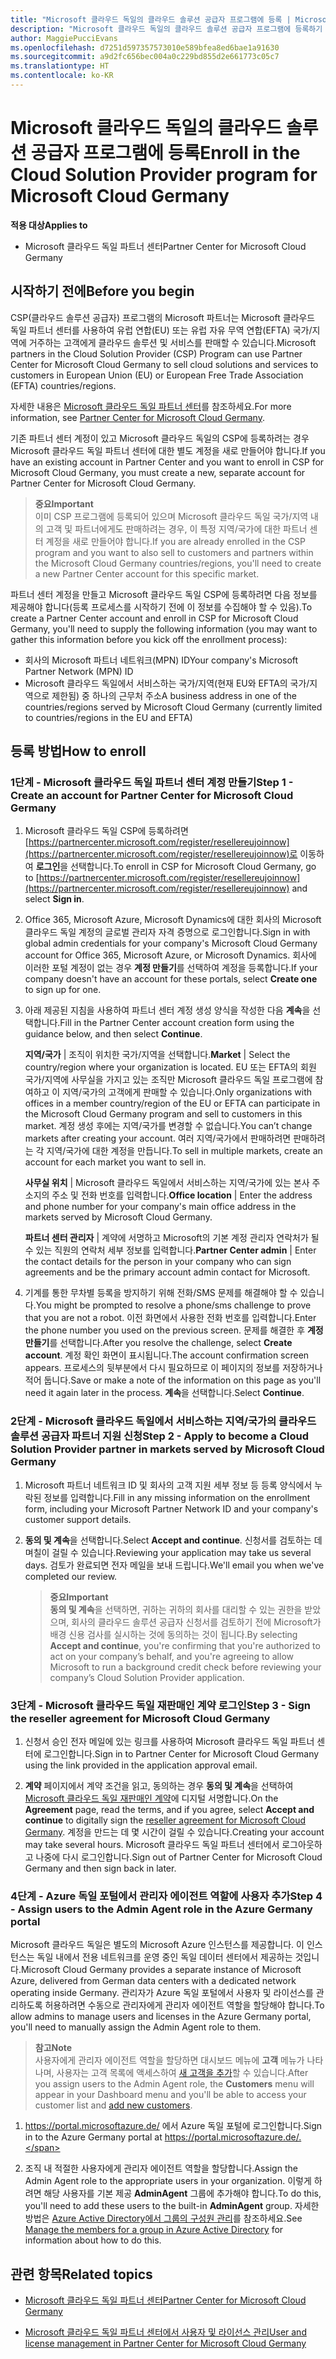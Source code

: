 ```yaml
---
title: "Microsoft 클라우드 독일의 클라우드 솔루션 공급자 프로그램에 등록 | Microsoft 클라우드 독일 파트너 센터"
description: "Microsoft 클라우드 독일의 클라우드 솔루션 공급자 프로그램에 등록하기 전에 CSP 프로그램 요구 사항에 대해 자세히 알아보세요."
author: MaggiePucciEvans
ms.openlocfilehash: d7251d597357573010e589bfea8ed6bae1a91630
ms.sourcegitcommit: a9d2fc656bec004a0c229bd855d2e661773c05c7
ms.translationtype: HT
ms.contentlocale: ko-KR
---
```

# <a name="enroll-in-the-cloud-solution-provider-program-for-microsoft-cloud-germany"></a><span data-ttu-id="cfe83-103">Microsoft 클라우드 독일의 클라우드 솔루션 공급자 프로그램에 등록</span><span class="sxs-lookup"><span data-stu-id="cfe83-103">Enroll in the Cloud Solution Provider program for Microsoft Cloud Germany</span></span>

**<span data-ttu-id="cfe83-104">적용 대상</span><span class="sxs-lookup"><span data-stu-id="cfe83-104">Applies to</span></span>**

-  <span data-ttu-id="cfe83-105">Microsoft 클라우드 독일 파트너 센터</span><span class="sxs-lookup"><span data-stu-id="cfe83-105">Partner Center for Microsoft Cloud Germany</span></span>

## <a name="before-you-begin"></a><span data-ttu-id="cfe83-106">시작하기 전에</span><span class="sxs-lookup"><span data-stu-id="cfe83-106">Before you begin</span></span>

<span data-ttu-id="cfe83-107">CSP(클라우드 솔루션 공급자) 프로그램의 Microsoft 파트너는 Microsoft 클라우드 독일 파트너 센터를 사용하여 유럽 연합(EU) 또는 유럽 자유 무역 연합(EFTA) 국가/지역에 거주하는 고객에게 클라우드 솔루션 및 서비스를 판매할 수 있습니다.</span><span class="sxs-lookup"><span data-stu-id="cfe83-107">Microsoft partners in the Cloud Solution Provider (CSP) Program can use Partner Center for Microsoft Cloud Germany to sell cloud solutions and services to customers in European Union (EU) or European Free Trade Association (EFTA) countries/regions.</span></span>

<span data-ttu-id="cfe83-108">자세한 내용은 [Microsoft 클라우드 독일 파트너 센터](partner-center-for-microsoft-cloud-germany.md)를 참조하세요.</span><span class="sxs-lookup"><span data-stu-id="cfe83-108">For more information, see [Partner Center for Microsoft Cloud Germany](partner-center-for-microsoft-cloud-germany.md).</span></span>

<span data-ttu-id="cfe83-109">기존 파트너 센터 계정이 있고 Microsoft 클라우드 독일의 CSP에 등록하려는 경우 Microsoft 클라우드 독일 파트너 센터에 대한 별도 계정을 새로 만들어야 합니다.</span><span class="sxs-lookup"><span data-stu-id="cfe83-109">If you have an existing account in Partner Center and you want to enroll in CSP for Microsoft Cloud Germany, you must create a new, separate account for Partner Center for Microsoft Cloud Germany.</span></span>

>**<span data-ttu-id="cfe83-110">중요</span><span class="sxs-lookup"><span data-stu-id="cfe83-110">Important</span></span>**<br>
<span data-ttu-id="cfe83-111">이미 CSP 프로그램에 등록되어 있으며 Microsoft 클라우드 독일 국가/지역 내의 고객 및 파트너에게도 판매하려는 경우, 이 특정 지역/국가에 대한 파트너 센터 계정을 새로 만들어야 합니다.</span><span class="sxs-lookup"><span data-stu-id="cfe83-111">If you are already enrolled in the CSP program and you want to also sell to customers and partners within the Microsoft Cloud Germany countries/regions, you'll need to create a new Partner Center account for this specific market.</span></span>  

<span data-ttu-id="cfe83-112">파트너 센터 계정을 만들고 Microsoft 클라우드 독일 CSP에 등록하려면 다음 정보를 제공해야 합니다(등록 프로세스를 시작하기 전에 이 정보를 수집해야 할 수 있음).</span><span class="sxs-lookup"><span data-stu-id="cfe83-112">To create a Partner Center account and enroll in CSP for Microsoft Cloud Germany, you'll need to supply the following information (you may want to gather this information before you kick off the enrollment process):</span></span>

-  <span data-ttu-id="cfe83-113">회사의 Microsoft 파트너 네트워크(MPN) ID</span><span class="sxs-lookup"><span data-stu-id="cfe83-113">Your company's Microsoft Partner Network (MPN) ID</span></span> 
-  <span data-ttu-id="cfe83-114">Microsoft 클라우드 독일에서 서비스하는 국가/지역(현재 EU와 EFTA의 국가/지역으로 제한됨) 중 하나의 근무처 주소</span><span class="sxs-lookup"><span data-stu-id="cfe83-114">A business address in one of the countries/regions served by Microsoft Cloud Germany (currently limited to countries/regions in the EU and EFTA)</span></span> 

## <a name="how-to-enroll"></a><span data-ttu-id="cfe83-115">등록 방법</span><span class="sxs-lookup"><span data-stu-id="cfe83-115">How to enroll</span></span> 

### <a name="step-1---create-an-account-for-partner-center-for-microsoft-cloud-germany"></a><span data-ttu-id="cfe83-116">1단계 - Microsoft 클라우드 독일 파트너 센터 계정 만들기</span><span class="sxs-lookup"><span data-stu-id="cfe83-116">Step 1 - Create an account for Partner Center for Microsoft Cloud Germany</span></span> 

1.  <span data-ttu-id="cfe83-117">Microsoft 클라우드 독일 CSP에 등록하려면 [https://partnercenter.microsoft.com/register/resellereujoinnow](https://partnercenter.microsoft.com/register/resellereujoinnow)로 이동하여 **로그인**을 선택합니다.</span><span class="sxs-lookup"><span data-stu-id="cfe83-117">To enroll in CSP for Microsoft Cloud Germany, go to [https://partnercenter.microsoft.com/register/resellereujoinnow](https://partnercenter.microsoft.com/register/resellereujoinnow) and select **Sign in**.</span></span> 

2.  <span data-ttu-id="cfe83-118">Office 365, Microsoft Azure, Microsoft Dynamics에 대한 회사의 Microsoft 클라우드 독일 계정의 글로벌 관리자 자격 증명으로 로그인합니다.</span><span class="sxs-lookup"><span data-stu-id="cfe83-118">Sign in with global admin credentials for your company's Microsoft Cloud Germany account for Office 365, Microsoft Azure, or Microsoft Dynamics.</span></span> <span data-ttu-id="cfe83-119">회사에 이러한 포털 계정이 없는 경우 **계정 만들기**를 선택하여 계정을 등록합니다.</span><span class="sxs-lookup"><span data-stu-id="cfe83-119">If your company doesn't have an account for these portals, select **Create one** to sign up for one.</span></span>

3.  <span data-ttu-id="cfe83-120">아래 제공된 지침을 사용하여 파트너 센터 계정 생성 양식을 작성한 다음 **계속**을 선택합니다.</span><span class="sxs-lookup"><span data-stu-id="cfe83-120">Fill in the Partner Center account creation form using the guidance below, and then select **Continue**.</span></span>   

    <span data-ttu-id="cfe83-121">**지역/국가** | 조직이 위치한 국가/지역을 선택합니다.</span><span class="sxs-lookup"><span data-stu-id="cfe83-121">**Market** | Select the country/region where your organization is located.</span></span> <span data-ttu-id="cfe83-122">EU 또는 EFTA의 회원 국가/지역에 사무실을 가지고 있는 조직만 Microsoft 클라우드 독일 프로그램에 참여하고 이 지역/국가의 고객에게 판매할 수 있습니다.</span><span class="sxs-lookup"><span data-stu-id="cfe83-122">Only organizations with offices in a member country/region of the EU or EFTA can participate in the Microsoft Cloud Germany program and sell to customers in this market.</span></span> <span data-ttu-id="cfe83-123">계정 생성 후에는 지역/국가를 변경할 수 없습니다.</span><span class="sxs-lookup"><span data-stu-id="cfe83-123">You can’t change markets after creating your account.</span></span> <span data-ttu-id="cfe83-124">여러 지역/국가에서 판매하려면 판매하려는 각 지역/국가에 대한 계정을 만듭니다.</span><span class="sxs-lookup"><span data-stu-id="cfe83-124">To sell in multiple markets, create an account for each market you want to sell in.</span></span>

    <span data-ttu-id="cfe83-125">**사무실 위치** | Microsoft 클라우드 독일에서 서비스하는 지역/국가에 있는 본사 주소지의 주소 및 전화 번호를 입력합니다.</span><span class="sxs-lookup"><span data-stu-id="cfe83-125">**Office location** | Enter the address and phone number for your company's main office address in the markets served by Microsoft Cloud Germany.</span></span>

    <span data-ttu-id="cfe83-126">**파트너 센터 관리자** | 계약에 서명하고 Microsoft의 기본 계정 관리자 연락처가 될 수 있는 직원의 연락처 세부 정보를 입력합니다.</span><span class="sxs-lookup"><span data-stu-id="cfe83-126">**Partner Center admin** | Enter the contact details for the person in your company who can sign agreements and be the primary account admin contact for Microsoft.</span></span> 

4.  <span data-ttu-id="cfe83-127">기계를 통한 무차별 등록을 방지하기 위해 전화/SMS 문제를 해결해야 할 수 있습니다.</span><span class="sxs-lookup"><span data-stu-id="cfe83-127">You might be prompted to resolve a phone/sms challenge to prove that you are not a robot.</span></span> <span data-ttu-id="cfe83-128">이전 화면에서 사용한 전화 번호를 입력합니다.</span><span class="sxs-lookup"><span data-stu-id="cfe83-128">Enter the phone number you used on the previous screen.</span></span> <span data-ttu-id="cfe83-129">문제를 해결한 후 **계정 만들기**를 선택합니다.</span><span class="sxs-lookup"><span data-stu-id="cfe83-129">After you resolve the challenge, select **Create account**.</span></span> <span data-ttu-id="cfe83-130">계정 확인 화면이 표시됩니다.</span><span class="sxs-lookup"><span data-stu-id="cfe83-130">The account confirmation screen appears.</span></span> <span data-ttu-id="cfe83-131">프로세스의 뒷부분에서 다시 필요하므로 이 페이지의 정보를 저장하거나 적어 둡니다.</span><span class="sxs-lookup"><span data-stu-id="cfe83-131">Save or make a note of the information on this page as you'll need it again later in the process.</span></span> <span data-ttu-id="cfe83-132">**계속**을 선택합니다.</span><span class="sxs-lookup"><span data-stu-id="cfe83-132">Select **Continue**.</span></span>

### <a name="step-2---apply-to-become-a-cloud-solution-provider-partner-in-markets-served-by-microsoft-cloud-germany"></a><span data-ttu-id="cfe83-133">2단계 - Microsoft 클라우드 독일에서 서비스하는 지역/국가의 클라우드 솔루션 공급자 파트너 지원 신청</span><span class="sxs-lookup"><span data-stu-id="cfe83-133">Step 2 - Apply to become a Cloud Solution Provider partner in markets served by Microsoft Cloud Germany</span></span> 

1.  <span data-ttu-id="cfe83-134">Microsoft 파트너 네트워크 ID 및 회사의 고객 지원 세부 정보 등 등록 양식에서 누락된 정보를 입력합니다.</span><span class="sxs-lookup"><span data-stu-id="cfe83-134">Fill in any missing information on the enrollment form, including your Microsoft Partner Network ID and your company's customer support details.</span></span> 

2.  <span data-ttu-id="cfe83-135">**동의 및 계속**을 선택합니다.</span><span class="sxs-lookup"><span data-stu-id="cfe83-135">Select **Accept and continue**.</span></span> <span data-ttu-id="cfe83-136">신청서를 검토하는 데 며칠이 걸릴 수 있습니다.</span><span class="sxs-lookup"><span data-stu-id="cfe83-136">Reviewing your application may take us several days.</span></span> <span data-ttu-id="cfe83-137">검토가 완료되면 전자 메일을 보내 드립니다.</span><span class="sxs-lookup"><span data-stu-id="cfe83-137">We'll email you when we've completed our review.</span></span>

    >**<span data-ttu-id="cfe83-138">중요</span><span class="sxs-lookup"><span data-stu-id="cfe83-138">Important</span></span>**<br>
    <span data-ttu-id="cfe83-139">**동의 및 계속**을 선택하면, 귀하는 귀하의 회사를 대리할 수 있는 권한을 받았으며, 회사의 클라우드 솔루션 공급자 신청서를 검토하기 전에 Microsoft가 배경 신용 검사를 실시하는 것에 동의하는 것이 됩니다.</span><span class="sxs-lookup"><span data-stu-id="cfe83-139">By selecting **Accept and continue**, you're confirming that you're authorized to act on your company’s behalf, and you're agreeing to allow Microsoft to run a background credit check before reviewing your company’s Cloud Solution Provider application.</span></span>

### <a name="step-3---sign-the-reseller-agreement-for-microsoft-cloud-germany"></a><span data-ttu-id="cfe83-140">3단계 - Microsoft 클라우드 독일 재판매인 계약 로그인</span><span class="sxs-lookup"><span data-stu-id="cfe83-140">Step 3 - Sign the reseller agreement for Microsoft Cloud Germany</span></span> 

1. <span data-ttu-id="cfe83-141">신청서 승인 전자 메일에 있는 링크를 사용하여 Microsoft 클라우드 독일 파트너 센터에 로그인합니다.</span><span class="sxs-lookup"><span data-stu-id="cfe83-141">Sign in to Partner Center for Microsoft Cloud Germany using the link provided in the application approval email.</span></span> 

2. <span data-ttu-id="cfe83-142">**계약** 페이지에서 계약 조건을 읽고, 동의하는 경우 **동의 및 계속**을 선택하여 [Microsoft 클라우드 독일 재판매인 계약](https://go.microsoft.com/fwlink/p/?linkid=831385)에 디지털 서명합니다.</span><span class="sxs-lookup"><span data-stu-id="cfe83-142">On the **Agreement** page, read the terms, and if you agree, select **Accept and continue** to digitally sign the [reseller agreement for Microsoft Cloud Germany](https://go.microsoft.com/fwlink/p/?linkid=831385).</span></span> <span data-ttu-id="cfe83-143">계정을 만드는 데 몇 시간이 걸릴 수 있습니다.</span><span class="sxs-lookup"><span data-stu-id="cfe83-143">Creating your account may take several hours.</span></span> <span data-ttu-id="cfe83-144">Microsoft 클라우드 독일 파트너 센터에서 로그아웃하고 나중에 다시 로그인합니다.</span><span class="sxs-lookup"><span data-stu-id="cfe83-144">Sign out of Partner Center for Microsoft Cloud Germany and then sign back in later.</span></span>

### <a name="step-4---assign-users-to-the-admin-agent-role-in-the-azure-germany-portal"></a><span data-ttu-id="cfe83-145">4단계 - Azure 독일 포털에서 관리자 에이전트 역할에 사용자 추가</span><span class="sxs-lookup"><span data-stu-id="cfe83-145">Step 4 - Assign users to the Admin Agent role in the Azure Germany portal</span></span> 

<span data-ttu-id="cfe83-146">Microsoft 클라우드 독일은 별도의 Microsoft Azure 인스턴스를 제공합니다. 이 인스턴스는 독일 내에서 전용 네트워크를 운영 중인 독일 데이터 센터에서 제공하는 것입니다.</span><span class="sxs-lookup"><span data-stu-id="cfe83-146">Microsoft Cloud Germany provides a separate instance of Microsoft Azure, delivered from German data centers with a dedicated network operating inside Germany.</span></span> <span data-ttu-id="cfe83-147">관리자가 Azure 독일 포털에서 사용자 및 라이선스를 관리하도록 허용하려면 수동으로 관리자에게 관리자 에이전트 역할을 할당해야 합니다.</span><span class="sxs-lookup"><span data-stu-id="cfe83-147">To allow admins to manage users and licenses in the Azure Germany portal, you'll need to manually assign the Admin Agent role to them.</span></span>

>**<span data-ttu-id="cfe83-148">참고</span><span class="sxs-lookup"><span data-stu-id="cfe83-148">Note</span></span>**<br>
<span data-ttu-id="cfe83-149">사용자에게 관리자 에이전트 역할을 할당하면 대시보드 메뉴에 **고객** 메뉴가 나타나며, 사용자는 고객 목록에 액세스하여 [새 고객을 추가](add-a-new-customer.md)할 수 있습니다.</span><span class="sxs-lookup"><span data-stu-id="cfe83-149">After you assign users to the Admin Agent role, the **Customers** menu will appear in your Dashboard menu and you'll be able to access your customer list and [add new customers](add-a-new-customer.md).</span></span>   

1.  <span data-ttu-id="cfe83-150">https://portal.microsoftazure.de/ 에서 Azure 독일 포털에 로그인합니다.</span><span class="sxs-lookup"><span data-stu-id="cfe83-150">Sign in to the Azure Germany portal at https://portal.microsoftazure.de/.</span></span>

2.  <span data-ttu-id="cfe83-151">조직 내 적절한 사용자에게 관리자 에이전트 역할을 할당합니다.</span><span class="sxs-lookup"><span data-stu-id="cfe83-151">Assign the Admin Agent role to the appropriate users in your organization.</span></span> <span data-ttu-id="cfe83-152">이렇게 하려면 해당 사용자를 기본 제공 **AdminAgent** 그룹에 추가해야 합니다.</span><span class="sxs-lookup"><span data-stu-id="cfe83-152">To do this, you'll need to add these users to the built-in **AdminAgent** group.</span></span> <span data-ttu-id="cfe83-153">자세한 방법은 [Azure Active Directory에서 그룹의 구성원 관리](https://docs.microsoft.com/azure/active-directory/active-directory-groups-members-azure-portal)를 참조하세요.</span><span class="sxs-lookup"><span data-stu-id="cfe83-153">See [Manage the members for a group in Azure Active Directory](https://docs.microsoft.com/azure/active-directory/active-directory-groups-members-azure-portal) for information about how to do this.</span></span>
 

## <a name="related-topics"></a><span data-ttu-id="cfe83-154">관련 항목</span><span class="sxs-lookup"><span data-stu-id="cfe83-154">Related topics</span></span>

-  [<span data-ttu-id="cfe83-155">Microsoft 클라우드 독일 파트너 센터</span><span class="sxs-lookup"><span data-stu-id="cfe83-155">Partner Center for Microsoft Cloud Germany</span></span>](partner-center-for-microsoft-cloud-germany.md)

-  [<span data-ttu-id="cfe83-156">Microsoft 클라우드 독일 파트너 센터에서 사용자 및 라이선스 관리</span><span class="sxs-lookup"><span data-stu-id="cfe83-156">User and license management in Partner Center for Microsoft Cloud Germany</span></span>](user-management-in-partner-center-for-microsoft-cloud-germany.md)


